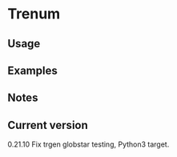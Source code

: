 # Trenum

## Usage

## Examples

## Notes

## Current version

0.21.10 Fix trgen globstar testing, Python3 target.
